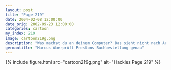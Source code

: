 ```yaml
---
layout: post
title: "Page 219"
date: 2004-02-08 12:00:00
date_orig: 2002-09-23 12:00:00
categories: cartoon
my_index: 219
image: cartoon219g.png
description: "Was machst du an deinem Computer? Das sieht nicht nach Arbeit aus Bekomm keinen Knoten in den Schwanz. Ich bestelle nur ein paar Bücher Vielen Dank für ihre Bestellung. Aufgrund ihrer Auswahl empfehlen wir ihnen auch Maiskolbenjonglieren für Agoraphobiker, die Kunst des Schweinefutters, Der Ninja-Guide zum Apfelschmuggeln, eine Geschichte von zwei Ferkeln Was zum Teufel hast du gerade bestellt, du Perverser Marcus Preston"
germantitle: "Marcus überprüft Prestons Buchbestellung genau"
---
```


{% include figure.html src="cartoon219g.png" alt="Hackles Page 219"  %}
